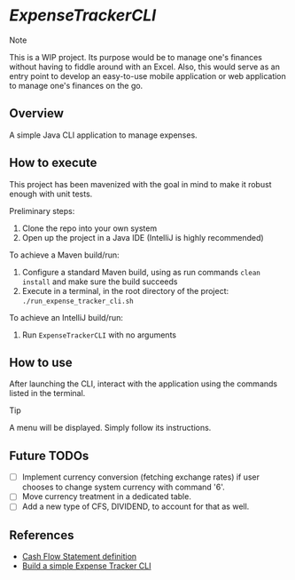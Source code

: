 # _ExpenseTrackerCLI_

> [!NOTE]
> This is a WIP project. Its purpose would be to manage one's finances without having to fiddle around with an Excel.
> Also, this would serve as an entry point to develop an easy-to-use mobile application or web application to manage one's finances on the go.

## Overview

A simple Java CLI application to manage expenses.

## How to execute

This project has been mavenized with the goal in mind to make it robust enough with unit tests.

Preliminary steps:
1. Clone the repo into your own system
2. Open up the project in a Java IDE (IntelliJ is highly recommended)

To achieve a Maven build/run:
1. Configure a standard Maven build, using as run commands `clean install` and make sure the build succeeds
2. Execute in a terminal, in the root directory of the project: `./run_expense_tracker_cli.sh`

To achieve an IntelliJ build/run:
1. Run `ExpenseTrackerCLI` with no arguments

## How to use

After launching the CLI, interact with the application using the commands listed in the terminal.
> [!TIP]
> A menu will be displayed. Simply follow its instructions.
 
## Future TODOs
- [ ] Implement currency conversion (fetching exchange rates) if user chooses to change system currency with command '6'.
- [ ] Move currency treatment in a dedicated table.
- [ ] Add a new type of CFS, DIVIDEND, to account for that as well.

## References

- [Cash Flow Statement definition](https://en.wikipedia.org/wiki/Cash_flow_statement)
- [Build a simple Expense Tracker CLI](https://roadmap.sh/projects/expense-tracker)

